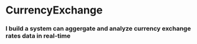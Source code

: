 # CurrencyExchange

### I  build a system can aggergate and analyze currency exchange rates data in real-time
